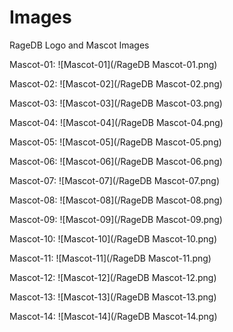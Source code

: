 # Images
RageDB Logo and Mascot Images

Mascot-01:
![Mascot-01](/RageDB Mascot-01.png)

Mascot-02:
![Mascot-02](/RageDB Mascot-02.png)

Mascot-03:
![Mascot-03](/RageDB Mascot-03.png)

Mascot-04:
![Mascot-04](/RageDB Mascot-04.png)

Mascot-05:
![Mascot-05](/RageDB Mascot-05.png)

Mascot-06:
![Mascot-06](/RageDB Mascot-06.png)

Mascot-07:
![Mascot-07](/RageDB Mascot-07.png)

Mascot-08:
![Mascot-08](/RageDB Mascot-08.png)

Mascot-09:
![Mascot-09](/RageDB Mascot-09.png)

Mascot-10:
![Mascot-10](/RageDB Mascot-10.png)

Mascot-11:
![Mascot-11](/RageDB Mascot-11.png)

Mascot-12:
![Mascot-12](/RageDB Mascot-12.png)

Mascot-13:
![Mascot-13](/RageDB Mascot-13.png)

Mascot-14:
![Mascot-14](/RageDB Mascot-14.png)